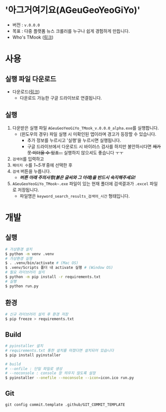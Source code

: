 # '아그거여기요(AGeuGeoYeoGiYo)'
* 버전 : `v.0.0.0`
* 목표 : 다중 플랫폼 뉴스 크롤러를 누구나 쉽게 경험하게 만듭니다.
* Who's TMook ([링크](https://t-mook.github.io/))

# 사용
## 실행 파일 다운로드
* 다운로드([링크](https://drive.google.com/drive/folders/1oF4hMcvKRIiYEw_87Y89Hxgk3grhA5sZ?usp=sharing))
   * 다운로드 가능한 구글 드라이브로 연결됩니다.

## 실행
1. 다운받은 실행 파일 `AGeuGeoYeoGiYo_TMook_v.0.0.0_alpha.exe`를 실행합니다.
   * (윈도우의 경우) 파일 실행 시 미확인된 앱이라며 경고가 등장할 수 있습니다.
      * 추가 정보를 누르시고 '실행'을 누르시면 실행됩니다.
      * 구글 드라이브에서 다운로드 시 바이러스 검사를 하지만 불안하시다면 ~~제가 못 미더울 수 있죠...~~ 실행하지 않으셔도 좋습니다 ㅜㅜ
2. `검색어`를 입력하고
3. `페이지 수`를 _1~5개_ 중에 선택한 후
4. `검색` 버튼을 누릅니다.
   * _**버튼 아래 주의사항(붉은 글씨와 그 아래)을 반드시 숙지해주세요!**_
6. `AGeuGeoYeoGiYo_TMook~.exe` 파일이 있는 현재 폴더에 검색결과가 `.excel` 파일로 저장됩니다.
   * 파일명은 `keyword_search_results_검색어_시간` 형태입니다.

# 개발
## 실행
```bash
# 가상환경 설치
$ python -m venv .venv
# 가상환경 실행
$ . .venv/bin/activate # (Mac OS)
$ .venv/Scripts 폴더 내 activate 실행 # (Window OS)
# 필요 라이브러리 설치
$ python -m pip install -r requirements.txt
# 실행
$ python run.py
```

## 환경
```bash
# 신규 라이브러리 설치 후 환경 저장
$ pip freeze > requirements.txt
```

## Build
```bash
# pyinstaller 설치
# requirements.txt 통한 설치를 마쳤다면 설치되어 있습니다
$ pip install pyinstaller

# build
# --onfile : 단일 파일로 생성
# --noconsole : console 창 띄우지 않도록 설정
$ pyinstaller --onefile --noconsole --icon=icon.ico run.py
```

## Git
```
git config commit.template .github/GIT_COMMIT_TEMPLATE
```
